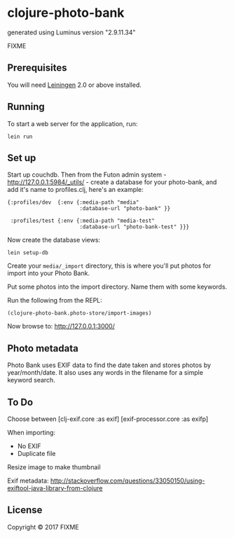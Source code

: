 # clojure-photo-bank

generated using Luminus version "2.9.11.34"

FIXME

## Prerequisites

You will need [Leiningen][1] 2.0 or above installed.

[1]: https://github.com/technomancy/leiningen

## Running

To start a web server for the application, run:

    lein run

## Set up

Start up couchdb. Then from the Futon admin system -
http://127.0.0.1:5984/_utils/ - create a database for your photo-bank,
and add it's name to profiles.clj, here's an example:

```
{:profiles/dev  {:env {:media-path "media"
                       :database-url "photo-bank" }}
 
 :profiles/test {:env {:media-path "media-test"
                       :database-url "photo-bank-test" }}}
```

Now create the database views:

    lein setup-db

Create your `media/_import` directory, this is where you'll put photos for import into your Photo Bank.

Put some photos into the import directory. Name them with some keywords.

Run the following from the REPL:

    (clojure-photo-bank.photo-store/import-images)

Now browse to: http://127.0.0.1:3000/

## Photo metadata

Photo Bank uses EXIF data to find the date taken and stores photos by
year/month/date. It also uses any words in the filename for a simple
keyword search.

## To Do

Choose between [clj-exif.core :as exif]
            [exif-processor.core :as exifp]

When importing:
- No EXIF
- Duplicate file

Resize image to make thumbnail

Exif metadata: http://stackoverflow.com/questions/33050150/using-exiftool-java-library-from-clojure

## License

Copyright © 2017 FIXME
